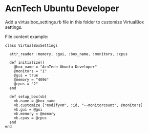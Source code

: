 # AcnTech Ubuntu Developer

Add a virtualbox_settings.rb file in this folder to customize VirtualBox settings.

File content example:
```
class VirtualBoxSettings

  attr_reader :memory, :gui, :box_name, :monitors, :cpus

  def initialize()
    @box_name = "AcnTech Ubuntu Developer"
    @monitors = "1"
    @gui = true
    @memory = "4096"
    @cpus = "2"
  end

  def setup_box(vb)
    vb.name = @box_name
    vb.customize ["modifyvm", :id, "--monitorcount", @monitors]
    vb.gui = @gui
    vb.memory = @memory
    vb.cpus = @cpus
  end
end
```
